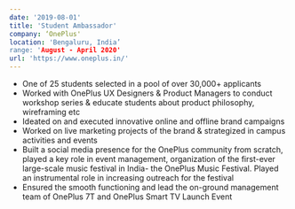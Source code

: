 ```yaml
---
date: '2019-08-01'
title: 'Student Ambassador'
company: ‘OnePlus'
location: 'Bengaluru, India’
range: 'August - April 2020'
url: 'https://www.oneplus.in/'
---
```


- One of 25 students selected in a pool of over 30,000+ applicants
- Worked with OnePlus UX Designers & Product Managers to conduct workshop series & educate students about product philosophy, wireframing etc
- Ideated on and executed innovative online and offline brand campaigns
- Worked on live marketing projects of the brand & strategized in campus activities and events
- Built a social media presence for the OnePlus community from scratch, played a key role in event management, organization of the first-ever large-scale music festival in India- the OnePlus Music Festival. Played an instrumental role in increasing outreach for the festival
- Ensured the smooth functioning and lead the on-ground management team of OnePlus 7T and OnePlus Smart TV Launch Event
